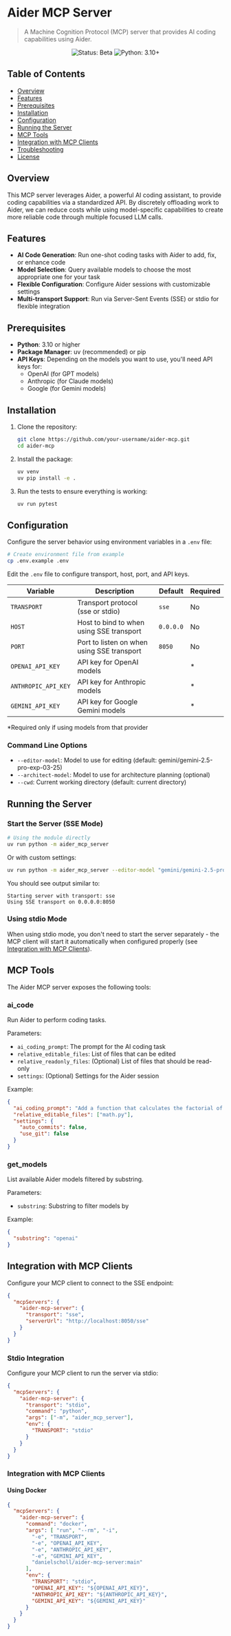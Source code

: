 # Aider MCP Server

> A Machine Cognition Protocol (MCP) server that provides AI coding capabilities using Aider.

<p align="center">
  <img src="https://img.shields.io/badge/Status-Beta-yellow" alt="Status: Beta">
  <img src="https://img.shields.io/badge/Python-3.10%2B-green" alt="Python: 3.10+">
</p>

## Table of Contents

- [Overview](#overview)
- [Features](#features)
- [Prerequisites](#prerequisites)
- [Installation](#installation)
- [Configuration](#configuration)
- [Running the Server](#running-the-server)
- [MCP Tools](#mcp-tools)
- [Integration with MCP Clients](#integration-with-mcp-clients)
- [Troubleshooting](#troubleshooting)
- [License](#license)

## Overview

This MCP server leverages Aider, a powerful AI coding assistant, to provide coding capabilities via a standardized API. By discretely offloading work to Aider, we can reduce costs while using model-specific capabilities to create more reliable code through multiple focused LLM calls.

## Features

- **AI Code Generation**: Run one-shot coding tasks with Aider to add, fix, or enhance code
- **Model Selection**: Query available models to choose the most appropriate one for your task
- **Flexible Configuration**: Configure Aider sessions with customizable settings
- **Multi-transport Support**: Run via Server-Sent Events (SSE) or stdio for flexible integration

## Prerequisites

- **Python**: 3.10 or higher
- **Package Manager**: uv (recommended) or pip
- **API Keys**: Depending on the models you want to use, you'll need API keys for:
  - OpenAI (for GPT models)
  - Anthropic (for Claude models)
  - Google (for Gemini models)

## Installation

1. Clone the repository:
   ```bash
   git clone https://github.com/your-username/aider-mcp.git
   cd aider-mcp
   ```

2. Install the package:
   ```bash
   uv venv
   uv pip install -e .
   ```

3. Run the tests to ensure everything is working:
   ```bash
   uv run pytest
   ```

## Configuration

Configure the server behavior using environment variables in a `.env` file:

```bash
# Create environment file from example
cp .env.example .env
```

Edit the `.env` file to configure transport, host, port, and API keys.

| Variable            | Description                                | Default      | Required |
| ------------------- | ------------------------------------------ | ------------ | -------- |
| `TRANSPORT`         | Transport protocol (sse or stdio)          | `sse`        | No       |
| `HOST`              | Host to bind to when using SSE transport   | `0.0.0.0`    | No       |
| `PORT`              | Port to listen on when using SSE transport | `8050`       | No       |
| `OPENAI_API_KEY`    | API key for OpenAI models                  |              | *        |
| `ANTHROPIC_API_KEY` | API key for Anthropic models               |              | *        |
| `GEMINI_API_KEY`    | API key for Google Gemini models           |              | *        |

*Required only if using models from that provider

### Command Line Options

- `--editor-model`: Model to use for editing (default: gemini/gemini-2.5-pro-exp-03-25)
- `--architect-model`: Model to use for architecture planning (optional)
- `--cwd`: Current working directory (default: current directory)

## Running the Server

### Start the Server (SSE Mode)

```bash
# Using the module directly
uv run python -m aider_mcp_server
```

Or with custom settings:

```bash
uv run python -m aider_mcp_server --editor-model "gemini/gemini-2.5-pro-exp-03-25" --cwd "/path/to/project"
```

You should see output similar to:

```
Starting server with transport: sse
Using SSE transport on 0.0.0.0:8050
```

### Using stdio Mode

When using stdio mode, you don't need to start the server separately - the MCP client will start it automatically when configured properly (see [Integration with MCP Clients](#integration-with-mcp-clients)).

## MCP Tools

The Aider MCP server exposes the following tools:

### ai_code

Run Aider to perform coding tasks.

Parameters:
- `ai_coding_prompt`: The prompt for the AI coding task
- `relative_editable_files`: List of files that can be edited
- `relative_readonly_files`: (Optional) List of files that should be read-only
- `settings`: (Optional) Settings for the Aider session

Example:
```json
{
  "ai_coding_prompt": "Add a function that calculates the factorial of a number",
  "relative_editable_files": ["math.py"],
  "settings": {
    "auto_commits": false,
    "use_git": false
  }
}
```

### get_models

List available Aider models filtered by substring.

Parameters:
- `substring`: Substring to filter models by

Example:
```json
{
  "substring": "openai"
}
```

## Integration with MCP Clients

Configure your MCP client to connect to the SSE endpoint:

```json
{
  "mcpServers": {
    "aider-mcp-server": {
      "transport": "sse",
      "serverUrl": "http://localhost:8050/sse"
    }
  }
}
```

### Stdio Integration

Configure your MCP client to run the server via stdio:

```json
{
  "mcpServers": {
    "aider-mcp-server": {
      "transport": "stdio",
      "command": "python",
      "args": ["-m", "aider_mcp_server"],
      "env": {
        "TRANSPORT": "stdio"
      }
    }
  }
}
```

### Integration with MCP Clients

#### Using Docker 

```json
{
  "mcpServers": {
    "aider-mcp-server": {
      "command": "docker",
      "args": [ "run", "--rm", "-i",
        "-e", "TRANSPORT", 
        "-e", "OPENAI_API_KEY",
        "-e", "ANTHROPIC_API_KEY",
        "-e", "GEMINI_API_KEY",
        "danielscholl/aider-mcp-server:main"
      ],
      "env": {
        "TRANSPORT": "stdio",
        "OPENAI_API_KEY": "${OPENAI_API_KEY}",
        "ANTHROPIC_API_KEY": "${ANTHROPIC_API_KEY}",
        "GEMINI_API_KEY": "${GEMINI_API_KEY}"
      }
    }
  }
}
```
